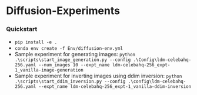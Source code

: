 # Diffusion-Experiments

### Quickstart
- `pip install -e .`
- `conda env create -f Env/diffusion-env.yml`
- Sample experiment for generating images: `python .\scripts\start_image_generation.py --config .\Config\ldm-celebahq-256.yaml --num_images 10 --expt_name ldm-celebahq-256_expt-1_vanilla-image-generation
`
- Sample experiment for inverting images using ddim inversion: `python .\scripts\start_ddim_inversion.py --config .\config\ldm-celebahq-256.yaml --expt_name ldm-celebahq-256_expt-1_vanilla-ddim-inversion
`
